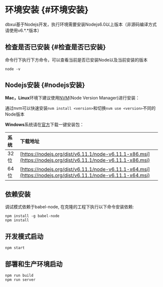 # 环境安装 {#环境安装}

dbxui基于Nodejs开发，执行环境需要安装Nodejs6.0以上版本（非源码编译方式请使用v6.\*.\*版本）

## 检查是否已安装 {#检查是否已安装}

命令行下执行下方命令，可以查看当前是否已安装Node以及当前安装的版本

```
node -v
```

## Nodejs安装 {#nodejs安装}

**Mac，Linux**环境下建议使用[NVM](https://github.com/creationix/nvm)\(Node Version Manager\)进行安装：

通过nvm可以快速安装`nvm install <version>`和切换`nvm use <version>`不同的Node版本

**Windows**系统请在[官方](https://nodejs.org/)下载一键安装包：

| 系统 | 下载地址 |
| :--- | :--- |
| 32位 | [https://nodejs.org/dist/v6.11.1/node-v6.11.1-x86.msi](https://nodejs.org/dist/v6.11.1/node-v6.11.1-x86.msi) |
| 64位 | [https://nodejs.org/dist/v6.11.1/node-v6.11.1-x64.msi](https://nodejs.org/dist/v6.11.1/node-v6.11.1-x64.msi) |

## 依赖安装

调试模式依赖于babel-node, 在克隆的工程下执行以下命令安装依赖:

```
npm install -g babel-node
npm install
```

## 开发模式启动

```
npm start
```

## 部署和生产环境启动

```
npm run build
npm run server
```

## 



